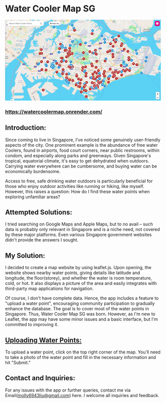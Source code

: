 # Water Cooler Map SG
![Example image](tg_image_1030401888.jpeg)
### https://watercoolermap.onrender.com/
## Introduction:
Since coming to live in Singapore, I've noticed some genuinely user-friendly aspects of the city. One prominent example is the abundance of free water Coolers, found in airports, food court corners, near public restrooms, within condom, and especially along parks and greenways. Given Singapore's tropical, equatorial climate, it's easy to get dehydrated when outdoors. Carrying water everywhere can be cumbersome, and buying water can be economically burdensome.

Access to free, safe drinking water outdoors is particularly beneficial for those who enjoy outdoor activities like running or hiking, like myself. However, this raises a question: How do I find these water points when exploring unfamiliar areas?

## Attempted Solutions:
I tried searching on Google Maps and Apple Maps, but to no avail – such data is probably only relevant in Singapore and is a niche need, not covered by these major platforms. Even various Singapore government websites didn't provide the answers I sought.


## My Solution:
I decided to create a map website by using leaflet.js. Upon opening, the website shows nearby water points, giving details like latitude and longitude, the floor(storey), and whether the water is room temperature, cold, or hot. It also displays a picture of the area and easily integrates with third-party map applications for navigation.

Of course, I don't have complete data. Hence, the app includes a feature to "upload a water point", encouraging community participation to gradually enhance the database. The goal is to cover most of the water points in Singapore. Thus, Water Cooler Map SG was born. However, as I'm new to Leaflet, the app may have some minor issues and a basic interface, but I'm committed to improving it.

## [Uploading Water Points:](https://watercoolermap.onrender.com/add)
To upload a water point, click on the top right corner of the map. You'll need to take a photo of the water point and fill in the necessary information and hit "Submit."

## Contact and Inquiries:
For any issues with the app or further queries, contact me via Email(molly6943liu@gmail.com) here. I welcome all inquiries and feedback.